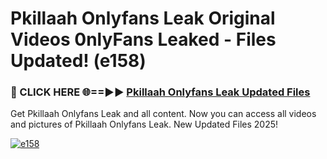 # Pkillaah Onlyfans Leak Original Videos 0nlyFans Leaked - Files Updated! (e158)

<h3>🔴 CLICK HERE 🌐==►► <a href="https://tinyurl.com/x26r9saj" rel="nofollow">Pkillaah Onlyfans Leak Updated Files</a></h3>

Get Pkillaah Onlyfans Leak and all content. Now you can access all videos and pictures of Pkillaah Onlyfans Leak. New Updated Files 2025!

[![e158](https://i.imgur.com/LkgZPqh.gif)](https://tinyurl.com/x26r9saj)
